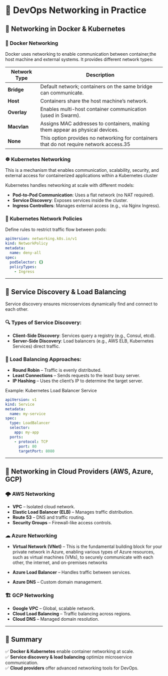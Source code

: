 # 📌 DevOps Networking in Practice

## 🔹 Networking in Docker & Kubernetes
### 🐳 **Docker Networking**
Docker uses networking to enable communication between container,the host machine and external systems. It provides different network types:

| Network Type | Description |
|-------------|------------|
| **Bridge** | Default network; containers on the same bridge can communicate. |
| **Host** | Containers share the host machine’s network. |
| **Overlay** | Enables multi-host container communication (used in Swarm). |
| **Macvlan** | Assigns MAC addresses to containers, making them appear as physical devices. |
| **None** | This option provides no networking for containers that do not require network access.35 |


### ☸ **Kubernetes Networking**
This is a  mechanism that enables communication, 
scalability, security, and external access for 
containerized applications within a Kubernetes cluster

Kubernetes handles networking at scale with different models:
- **Pod-to-Pod Communication**: Uses a flat network (no NAT required).
- **Service Discovery**: Exposes services inside the cluster.
- **Ingress Controllers**: Manages external access (e.g., via Nginx Ingress).

### 📌 **Kubernetes Network Policies**
Define rules to restrict traffic flow between pods:
```yaml
apiVersion: networking.k8s.io/v1
kind: NetworkPolicy
metadata:
  name: deny-all
spec:
  podSelector: {}
  policyTypes:
    - Ingress
```

---

## 🔹 Service Discovery & Load Balancing
Service discovery ensures microservices dynamically find and connect to each other.

### 🔍 **Types of Service Discovery:**
- **Client-Side Discovery**: Services query a registry (e.g., Consul, etcd).
- **Server-Side Discovery**: Load balancers (e.g., AWS ELB, Kubernetes Services) direct traffic.

### 🎯 **Load Balancing Approaches:**
- **Round Robin** – Traffic is evenly distributed.
- **Least Connections** – Sends requests to the least busy server.
- **IP Hashing** – Uses the client’s IP to determine the target server.

Example: Kubernetes Load Balancer Service
```yaml
apiVersion: v1
kind: Service
metadata:
  name: my-service
spec:
  type: LoadBalancer
  selector:
    app: my-app
  ports:
    - protocol: TCP
      port: 80
      targetPort: 8080
```

---

## 🔹 Networking in Cloud Providers (AWS, Azure, GCP)

### 🌩 **AWS Networking**
- **VPC** – Isolated cloud network.
- **Elastic Load Balancer (ELB)** – Manages traffic distribution.
- **Route 53** – DNS and traffic routing.
- **Security Groups** – Firewall-like access controls.

### ☁ **Azure Networking**
- **Virtual Network (VNet)** – This is the fundamental building block for your private network in Azure, enabling various types of Azure resources, such as virtual machines (VMs), to securely communicate with each other, the internet, and on-premises networks

- **Azure Load Balancer** – Handles traffic between services.
- **Azure DNS** – Custom domain management.

### 🏗 **GCP Networking**
- **Google VPC** – Global, scalable network.
- **Cloud Load Balancing** – Traffic balancing across regions.
- **Cloud DNS** – Managed domain resolution.

---

## 🔹 Summary
✅ **Docker & Kubernetes** enable container networking at scale.  
✅ **Service discovery & load balancing** optimize microservice communication.  
✅ **Cloud providers** offer advanced networking tools for DevOps.  

